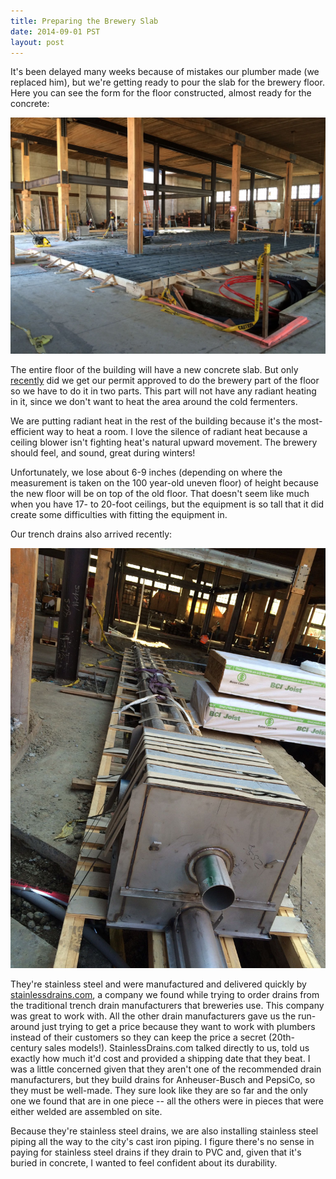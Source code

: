 ```yaml
---
title: Preparing the Brewery Slab
date: 2014-09-01 PST
layout: post
---
```


It's been delayed many weeks because of mistakes our plumber made (we replaced him), but we're getting ready to pour the slab for the brewery floor. Here you can see the form for the floor constructed, almost ready for the concrete:

![](/img/news/IMG_0367.jpg)

<!--more-->

The entire floor of the building will have a new concrete slab. But only [recently](/news/2014-08-26-permitted) did we get our permit approved to do the brewery part of the floor so we have to do it in two parts. This part will not have any radiant heating in it, since we don't want to heat the area around the cold fermenters.

We are putting radiant heat in the rest of the building because it's the most-efficient way to heat a room. I love the silence of radiant heat because a ceiling blower isn't fighting heat's natural upward movement. The brewery should feel, and sound, great during winters!

Unfortunately, we lose about 6-9 inches (depending on where the measurement is taken on the 100 year-old uneven floor) of height because the new floor will be on top of the old floor. That doesn't seem like much when you have 17- to 20-foot ceilings, but the equipment is so tall that it did create some difficulties with fitting the equipment in.

Our trench drains also arrived recently:

![](/img/news/IMG_0370.jpg)

They're stainless steel and were manufactured and delivered quickly by [stainlessdrains.com](http://www.stainlessdrains.com), a company we found while trying to order drains from the traditional trench drain manufacturers that breweries use. This company was great to work with. All the other drain manufacturers gave us the run-around just trying to get a price because they want to work with plumbers instead of their customers so they can keep the price a secret (20th-century sales models!). StainlessDrains.com talked directly to us, told us exactly how much it'd cost and provided a shipping date that they beat. I was a little concerned given that they aren't one of the recommended drain manufacturers, but they build drains for Anheuser-Busch and PepsiCo, so they must be well-made. They sure look like they are so far and the only one we found that are in one piece -- all the others were in pieces that were either welded are assembled on site.

Because they're stainless steel drains, we are also installing stainless steel piping all the way to the city's cast iron piping. I figure there's no sense in paying for stainless steel drains if they drain to PVC and, given that it's buried in concrete, I wanted to feel confident about its durability.
